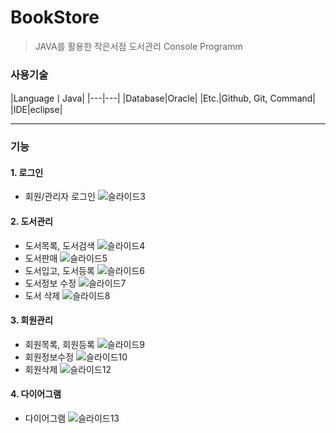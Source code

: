 # BookStore
> JAVA를 활용한 작은서점 도서관리 Console Programm

### 사용기술
|LanguageㅣJava|
|---|---|
|Database|Oracle|
|Etc.|Github, Git, Command|
|IDE|eclipse|

-----

### 기능
#### 1. 로그인
* 회원/관리자 로그인
![슬라이드3](https://user-images.githubusercontent.com/76926509/150718173-d577fe8f-6424-47d5-a9e6-43801b72a955.JPG)

#### 2. 도서관리

* 도서목록, 도서검색
![슬라이드4](https://user-images.githubusercontent.com/76926509/150718185-b02382cc-0552-4123-8f51-56143cf6df32.JPG)
* 도서판매
![슬라이드5](https://user-images.githubusercontent.com/76926509/150718200-5704c370-43f3-4ef0-8d06-063629bfaeb2.JPG)
* 도서입고, 도서등록
![슬라이드6](https://user-images.githubusercontent.com/76926509/150718212-86c2b301-46f9-43b1-87c0-a4d9b63811ad.JPG)
* 도서정보 수정
![슬라이드7](https://user-images.githubusercontent.com/76926509/150718231-9a960a6d-f941-4e82-ab1d-d09e3792a73a.PNG)
* 도서 삭제
![슬라이드8](https://user-images.githubusercontent.com/76926509/150718245-b61e12d9-19c9-4055-84e6-6d5b146c5ae9.JPG)

#### 3. 회원관리
* 회원목록, 회원등록
![슬라이드9](https://user-images.githubusercontent.com/76926509/150718278-561f226e-f574-462b-bf7d-8464cf7c7216.PNG)
* 회원정보수정
![슬라이드10](https://user-images.githubusercontent.com/76926509/150718285-8fa99590-6f4d-4ccb-aab1-b25878553697.JPG)
* 회원삭제
![슬라이드12](https://user-images.githubusercontent.com/76926509/150718307-7b456d36-b7bc-44b5-9154-7c38ebbad066.JPG)


#### 4. 다이어그램
* 다이어그램
![슬라이드13](https://user-images.githubusercontent.com/76926509/150718697-dc4a6973-231e-49ea-8fe6-07aa9a45721a.JPG)


